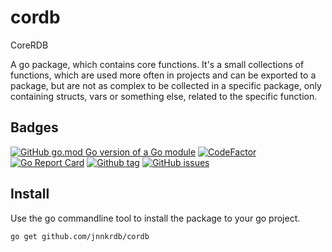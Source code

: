 # cordb

CoreRDB

A go package, which contains core functions. It's a small collections of functions, which are used more often in projects and can be exported to a package, but are not as complex to be collected in a specific package, only containing structs, vars or something else, related to the specific function.

## Badges

[![GitHub go.mod Go version of a Go module](https://img.shields.io/github/go-mod/go-version/jnnkrdb/cordb)](https://github.com/jnnkrdb/cordb)
[![CodeFactor](https://www.codefactor.io/repository/github/jnnkrdb/cordb/badge)](https://www.codefactor.io/repository/github/jnnkrdb/cordb)
[![Go Report Card](https://goreportcard.com/badge/github.com/jnnkrdb/cordb)](https://goreportcard.com/report/github.com/jnnkrdb/cordb)
[![Github tag](https://badgen.net/github/tag/jnnkrdb/cordb)](https://github.com/jnnkrdb/cordb/tags/)
[![GitHub issues](https://badgen.net/github/issues/jnnkrdb/cordb/)](https://github.com/jnnkrdb/cordb/issues/)

## Install
Use the go commandline tool to install the package to your go project.
```
go get github.com/jnnkrdb/cordb
```